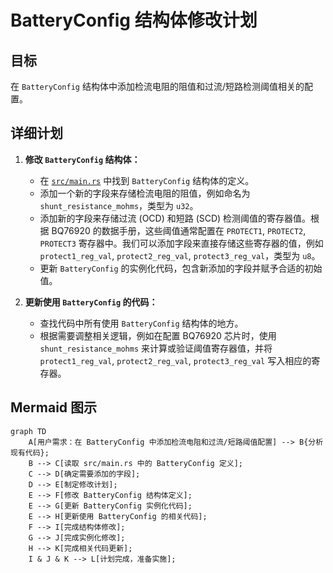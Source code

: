 # BatteryConfig 结构体修改计划

## 目标

在 `BatteryConfig` 结构体中添加检流电阻的阻值和过流/短路检测阈值相关的配置。

## 详细计划

1.  **修改 `BatteryConfig` 结构体：**
    *   在 [`src/main.rs`](src/main.rs) 中找到 `BatteryConfig` 结构体的定义。
    *   添加一个新的字段来存储检流电阻的阻值，例如命名为 `shunt_resistance_mohms`，类型为 `u32`。
    *   添加新的字段来存储过流 (OCD) 和短路 (SCD) 检测阈值的寄存器值。根据 BQ76920 的数据手册，这些阈值通常配置在 `PROTECT1`, `PROTECT2`, `PROTECT3` 寄存器中。我们可以添加字段来直接存储这些寄存器的值，例如 `protect1_reg_val`, `protect2_reg_val`, `protect3_reg_val`，类型为 `u8`。
    *   更新 `BatteryConfig` 的实例化代码，包含新添加的字段并赋予合适的初始值。

2.  **更新使用 `BatteryConfig` 的代码：**
    *   查找代码中所有使用 `BatteryConfig` 结构体的地方。
    *   根据需要调整相关逻辑，例如在配置 BQ76920 芯片时，使用 `shunt_resistance_mohms` 来计算或验证阈值寄存器值，并将 `protect1_reg_val`, `protect2_reg_val`, `protect3_reg_val` 写入相应的寄存器。

## Mermaid 图示

```mermaid
graph TD
    A[用户需求：在 BatteryConfig 中添加检流电阻和过流/短路阈值配置] --> B{分析现有代码};
    B --> C[读取 src/main.rs 中的 BatteryConfig 定义];
    C --> D[确定需要添加的字段];
    D --> E[制定修改计划];
    E --> F[修改 BatteryConfig 结构体定义];
    E --> G[更新 BatteryConfig 实例化代码];
    E --> H[更新使用 BatteryConfig 的相关代码];
    F --> I[完成结构体修改];
    G --> J[完成实例化修改];
    H --> K[完成相关代码更新];
    I & J & K --> L[计划完成，准备实施];
